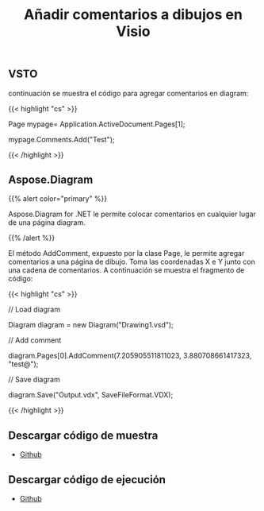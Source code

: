 ﻿---
title: Añadir comentarios a dibujos en Visio
type: docs
weight: 40
url: /es/net/add-comments-to-drawings-in-visio/
---
## **VSTO**
continuación se muestra el código para agregar comentarios en diagram:

{{< highlight "cs" >}}

  Page mypage= Application.ActiveDocument.Pages[1];

 mypage.Comments.Add("Test");

{{< /highlight >}}
## **Aspose.Diagram**
{{% alert color="primary" %}} 

Aspose.Diagram for .NET le permite colocar comentarios en cualquier lugar de una página diagram.

{{% /alert %}} 

El método AddComment, expuesto por la clase Page, le permite agregar comentarios a una página de dibujo. Toma las coordenadas X e Y junto con una cadena de comentarios. A continuación se muestra el fragmento de código:

{{< highlight "cs" >}}

  // Load diagram

 Diagram diagram = new Diagram("Drawing1.vsd");

 // Add comment

 diagram.Pages[0].AddComment(7.205905511811023, 3.880708661417323, "test@");

 // Save diagram

 diagram.Save("Output.vdx", SaveFileFormat.VDX);

{{< /highlight >}}
## **Descargar código de muestra**
- [Github](https://github.com/aspose-diagram/Aspose.Diagram-for-.NET/releases/tag/AsposeDiagramVsVSTOv1.1)
## **Descargar código de ejecución**
- [Github](https://github.com/aspose-diagram/Aspose.Diagram-for-.NET/tree/master/Plugins/Aspose.Diagram%20Vs%20VSTO%20Visio/Code%20Comparison%20of%20Common%20Features/Add%20Comment)
